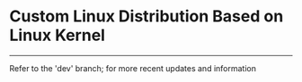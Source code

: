 # Custom Linux Distribution Based on Linux Kernel 
---

Refer to the 'dev' branch; for more recent updates and information 

